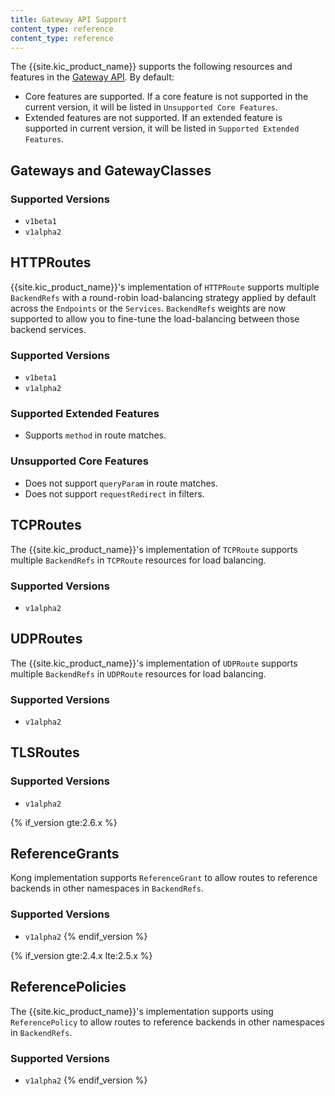 ```yaml
---
title: Gateway API Support
content_type: reference
content_type: reference
---
```


The {{site.kic_product_name}} supports the following resources and features in the
[Gateway API](https://gateway-api.sigs.k8s.io/). By default:

- Core features are supported. If a core feature is not supported in the
  current version, it will be listed in `Unsupported Core Features`.
- Extended features are not supported. If an extended feature is supported in 
  current version, it will be listed in `Supported Extended Features`.

## Gateways and GatewayClasses

### Supported Versions
- `v1beta1`
- `v1alpha2`

## HTTPRoutes

{{site.kic_product_name}}'s implementation of `HTTPRoute` supports multiple `BackendRefs` with a 
round-robin load-balancing strategy applied by default across the 
`Endpoints` or the `Services`. `BackendRefs` weights are now supported 
to allow you to fine-tune the load-balancing between those backend 
services.

### Supported Versions
- `v1beta1`
- `v1alpha2`

### Supported Extended Features
- Supports `method` in route matches.

### Unsupported Core Features
- Does not support `queryParam` in route matches.
- Does not support `requestRedirect` in filters.

## TCPRoutes

The {{site.kic_product_name}}'s implementation of `TCPRoute` supports multiple `BackendRefs` in 
`TCPRoute` resources for load balancing.

### Supported Versions
- `v1alpha2`

## UDPRoutes

The {{site.kic_product_name}}'s implementation of `UDPRoute` supports multiple `BackendRefs` in
`UDPRoute` resources for load balancing.

### Supported Versions
- `v1alpha2`

## TLSRoutes

### Supported Versions
- `v1alpha2`

{% if_version gte:2.6.x %}
## ReferenceGrants

Kong implementation supports `ReferenceGrant` to allow routes to 
reference backends in other namespaces in `BackendRefs`.

### Supported Versions
- `v1alpha2`
{% endif_version %}

{% if_version gte:2.4.x lte:2.5.x %}
## ReferencePolicies 

The {{site.kic_product_name}}'s implementation supports using `ReferencePolicy` to allow routes to 
reference backends in other namespaces in `BackendRefs`.

### Supported Versions
- `v1alpha2`
{% endif_version %}